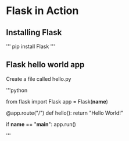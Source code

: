 # Flask in Action

##  Installing  Flask

'''
pip install Flask
'''

## Flask hello world app

Create a file called hello.py

'''python

from flask import Flask
app = Flask(__name__)

@app.route("/")
    def hello():
        return "Hello World!"

if __name__ == "__main__":
    app.run()


'''

